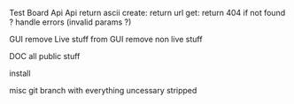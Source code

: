 

Test 
  Board
  Api
Api 
  return ascii
  create: return url
  get: return 404 if not found
  ? handle errors (invalid params ?)
  
GUI
  remove Live stuff from GUI
  remove non live stuff
  
DOC
  all public stuff
  
  install

misc
  git branch with everything uncessary stripped
